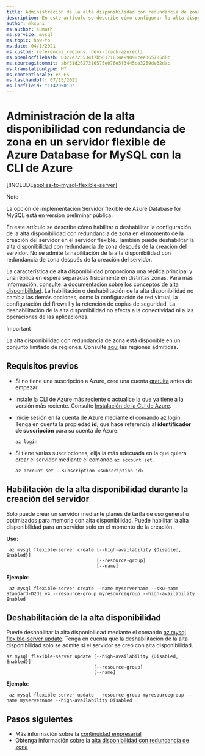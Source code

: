 ```yaml
---
title: Administración de la alta disponibilidad con redundancia de zona en un servidor flexible de Azure Database for MySQL mediante la CLI de Azure
description: En este artículo se describe cómo configurar la alta disponibilidad con redundancia de zona en un servidor flexible de Azure Database for MySQL con la CLI de Azure.
author: mksuni
ms.author: sumuth
ms.service: mysql
ms.topic: how-to
ms.date: 04/1/2021
ms.custom: references_regions, devx-track-azurecli
ms.openlocfilehash: 0327e725534f7b56171814e99098cee365785d8c
ms.sourcegitcommit: abf31d2627316575e076e5f3445ce3259de32dac
ms.translationtype: HT
ms.contentlocale: es-ES
ms.lasthandoff: 07/15/2021
ms.locfileid: "114205019"
---
```

# <a name="manage-zone-redundant-high-availability-in-azure-database-for-mysql-flexible-server-with-azure-cli"></a>Administración de la alta disponibilidad con redundancia de zona en un servidor flexible de Azure Database for MySQL con la CLI de Azure

[!INCLUDE[applies-to-mysql-flexible-server](../includes/applies-to-mysql-flexible-server.md)]

> [!NOTE]
> La opción de implementación Servidor flexible de Azure Database for MySQL está en versión preliminar pública.

En este artículo se describe cómo habilitar o deshabilitar la configuración de la alta disponibilidad con redundancia de zona en el momento de la creación del servidor en el servidor flexible. También puede deshabilitar la alta disponibilidad con redundancia de zona después de la creación del servidor. No se admite la habilitación de la alta disponibilidad con redundancia de zona después de la creación del servidor.

La característica de alta disponibilidad proporciona una réplica principal y una réplica en espera separadas físicamente en distintas zonas. Para más información, consulte la [documentación sobre los conceptos de alta disponibilidad](./concepts/../concepts-high-availability.md). La habilitación o deshabilitación de la alta disponibilidad no cambia las demás opciones, como la configuración de red virtual, la configuración del firewall y la retención de copias de seguridad. La deshabilitación de la alta disponibilidad no afecta a la conectividad ni a las operaciones de las aplicaciones.

> [!IMPORTANT]
> La alta disponibilidad con redundancia de zona está disponible en un conjunto limitado de regiones. Consulte [aquí](./overview.md#azure-regions) las regiones admitidas. 

## <a name="prerequisites"></a>Requisitos previos

- Si no tiene una suscripción a Azure, cree una cuenta [gratuita](https://azure.microsoft.com/free/) antes de empezar.
- Instale la CLI de Azure más reciente o actualice la que ya tiene a la versión más reciente. Consulte [Instalación de la CLI de Azure](/cli/azure/install-azure-cli).
- Inicie sesión en la cuenta de Azure mediante el comando [az login](/cli/azure/reference-index#az_login). Tenga en cuenta la propiedad **id**, que hace referencia al **identificador de suscripción** para su cuenta de Azure.

    ```azurecli-interactive
    az login
    ````

- Si tiene varias suscripciones, elija la más adecuada en la que quiera crear el servidor mediante el comando ```az account set```.

    ```azurecli
    az account set --subscription <subscription id>
    ```

## <a name="enable-high-availability-during-server-creation"></a>Habilitación de la alta disponibilidad durante la creación del servidor

Solo puede crear un servidor mediante planes de tarifa de uso general u optimizados para memoria con alta disponibilidad. Puede habilitar la alta disponibilidad para un servidor solo en el momento de la creación.

**Uso:**

   ```azurecli
    az mysql flexible-server create [--high-availability {Disabled, Enabled}]
                                    [--resource-group]
                                    [--name]
   ```

**Ejemplo**:

   ```azurecli
    az mysql flexible-server create --name myservername --sku-name Standard-D2ds_v4 --resource-group myresourcegroup --high-availability Enabled
   ```

## <a name="disable-high-availability"></a>Deshabilitación de la alta disponibilidad

Puede deshabilitar la alta disponibilidad mediante el comando [az mysql flexible-server update](/cli/azure/mysql/flexible-server#az_mysql_flexible_server_update). Tenga en cuenta que la deshabilitación de la alta disponibilidad solo se admite si el servidor se creó con alta disponibilidad. 

```azurecli
az mysql flexible-server update [--high-availability {Disabled, Enabled}]
                                [--resource-group]
                                [--name]
```

**Ejemplo**:

   ```azurecli
    az mysql flexible-server update --resource-group myresourcegroup --name myservername --high-availability Disabled
   ```

## <a name="next-steps"></a>Pasos siguientes

- Más información sobre la [continuidad empresarial](./concepts-business-continuity.md)
- Obtenga información sobre la [alta disponibilidad con redundancia de zona](./concepts-high-availability.md)